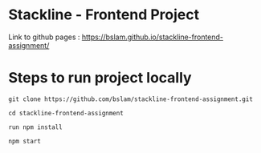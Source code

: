 # Stackline - Frontend Project

Link to github pages : https://bslam.github.io/stackline-frontend-assignment/

# Steps to run project locally

``` git clone https://github.com/bslam/stackline-frontend-assignment.git ```

``` cd stackline-frontend-assignment ```

``` run npm install ```

``` npm start ```